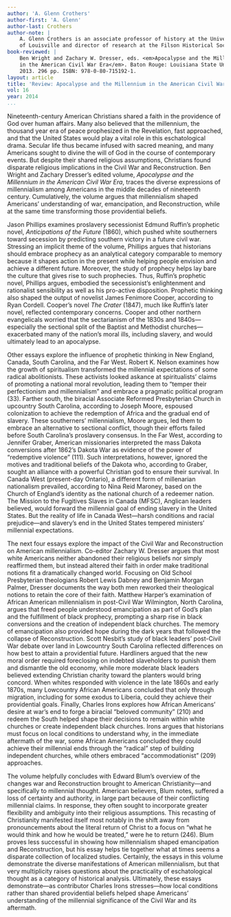 ```yaml
---
author: 'A. Glenn Crothers'
author-first: 'A. Glenn'
author-last: Crothers
author-note: |
    A. Glenn Crothers is an associate professor of history at the University
    of Louisville and director of research at the Filson Historical Society.
book-reviewed: |
    Ben Wright and Zachary W. Dresser, eds. <em>Apocalypse and the Millennium
    in the American Civil War Era</em>. Baton Rouge: Louisiana State University,
    2013. 296 pp. ISBN: 978-0-80-715192-1.
layout: article
title: 'Review: Apocalypse and the Millennium in the American Civil War Era'
vol: 16
year: 2014
...
```


Nineteenth-century American Christians shared a faith in the providence
of God over human affairs. Many also believed that the millennium, the
thousand year era of peace prophesized in the Revelation, fast
approached, and that the United States would play a vital role in this
eschatological drama. Secular life thus became infused with sacred
meaning, and many Americans sought to divine the will of God in the
course of contemporary events. But despite their shared religious
assumptions, Christians found disparate religious implications in the
Civil War and Reconstruction. Ben Wright and Zachary Dresser’s edited
volume, *Apocalypse and the Millennium in the American Civil War Era*,
traces the diverse expressions of millennialism among Americans in the
middle decades of nineteenth century. Cumulatively, the volume argues
that millennialism shaped Americans’ understanding of war, emancipation,
and Reconstruction, while at the same time transforming those
providential beliefs.

Jason Phillips examines proslavery secessionist Edmund Ruffin’s
prophetic novel, *Anticipations of the Future* (1860), which pushed
white southerners toward secession by predicting southern victory in a
future civil war. Stressing an implicit theme of the volume, Phillips
argues that historians should embrace prophecy as an analytical category
comparable to memory because it shapes action in the present while
helping people envision and achieve a different future. Moreover, the
study of prophecy helps lay bare the culture that gives rise to such
prophecies. Thus, Ruffin’s prophetic novel, Phillips argues, embodied
the secessionist’s enlightenment and rationalist sensibility as well as
his pro-active disposition. Prophetic thinking also shaped the output of
novelist James Fenimore Cooper, according to Ryan Cordell. Cooper’s
novel *The Crater* (1847), much like Ruffin’s later novel, reflected
contemporary concerns. Cooper and other northern evangelicals worried
that the sectarianism of the 1830s and 1840s—especially the sectional
split of the Baptist and Methodist churches—exacerbated many of the
nation’s moral ills, including slavery, and would ultimately lead to an
apocalypse.

Other essays explore the influence of prophetic thinking in New England,
Canada, South Carolina, and the Far West. Robert K. Nelson examines how
the growth of spiritualism transformed the millennial expectations of
some radical abolitionists. These activists looked askance at
spiritualists’ claims of promoting a national moral revolution, leading
them to “temper their perfectionism and millennialism” and embrace a
pragmatic political program (33). Farther south, the biracial Associate
Reformed Presbyterian Church in upcountry South Carolina, according to
Joseph Moore, espoused colonization to achieve the redemption of Africa
and the gradual end of slavery. These southerners’ millennialism, Moore
argues, led them to embrace an alternative to sectional conflict, though
their efforts failed before South Carolina’s proslavery consensus. In
the Far West, according to Jennifer Graber, American missionaries
interpreted the mass Dakota conversions after 1862’s Dakota War as
evidence of the power of “redemptive violence” (111). Such
interpretations, however, ignored the motives and traditional beliefs of
the Dakota who, according to Graber, sought an alliance with a powerful
Christian god to ensure their survival. In Canada West (present-day
Ontario), a different form of millenarian nationalism prevailed,
according to Nina Reid Maroney, based on the Church of England’s
identity as the national church of a redeemer nation. The Mission to the
Fugitives Slaves in Canada (MFSC), Anglican leaders believed, would
forward the millennial goal of ending slavery in the United States. But
the reality of life in Canada West—harsh conditions and racial
prejudice—and slavery’s end in the United States tempered ministers’
millennial expectations.

The next four essays explore the impact of the Civil War and
Reconstruction on American millennialism. Co-editor Zachary W. Dresser
argues that most white Americans neither abandoned their religious
beliefs nor simply reaffirmed them, but instead altered their faith in
order make traditional notions fit a dramatically changed world.
Focusing on Old School Presbyterian theologians Robert Lewis Dabney and
Benjamin Morgan Palmer, Dresser documents the way both men reworked
their theological notions to retain the core of their faith. Matthew
Harper’s examination of African American millennialism in post-Civil War
Wilmington, North Carolina, argues that freed people understood
emancipation as part of God’s plan and the fulfillment of black
prophecy, prompting a sharp rise in black conversions and the creation
of independent black churches. The memory of emancipation also provided
hope during the dark years that followed the collapse of Reconstruction.
Scott Nesbit’s study of black leaders’ post-Civil War debate over land
in Lowcountry South Carolina reflected differences on how best to attain
a providential future. Hardliners argued that the new moral order
required foreclosing on indebted slaveholders to punish them and
dismantle the old economy, while more moderate black leaders believed
extending Christian charity toward the planters would bring concord.
When whites responded with violence in the late 1860s and early 1870s,
many Lowcountry African Americans concluded that only through migration,
including for some exodus to Liberia, could they achieve their
providential goals. Finally, Charles Irons explores how African
Americans’ desire at war’s end to forge a biracial “beloved community”
(210) and redeem the South helped shape their decisions to remain within
white churches or create independent black churches. Irons argues that
historians must focus on local conditions to understand why, in the
immediate aftermath of the war, some African Americans concluded they
could achieve their millennial ends through the “radical” step of
building independent churches, while others embraced “accommodationist”
(209) approaches.

The volume helpfully concludes with Edward Blum’s overview of the
changes war and Reconstruction brought to American Christianity—and
specifically to millennial thought. American believers, Blum notes,
suffered a loss of certainty and authority, in large part because of
their conflicting millennial claims. In response, they often sought to
incorporate greater flexibility and ambiguity into their religious
assumptions. This recasting of Christianity manifested itself most
notably in the shift away from pronouncements about the literal return
of Christ to a focus on “what he would think and how he would be
treated,” were he to return (246). Blum proves less successful in
showing how millennialism shaped emancipation and Reconstruction, but
his essay helps tie together what at times seems a disparate collection
of localized studies. Certainly, the essays in this volume demonstrate
the diverse manifestations of American millennialism, but that very
multiplicity raises questions about the practicality of eschatological
thought as a category of historical analysis. Ultimately, these essays
demonstrate—as contributor Charles Irons stresses—how local conditions
rather than shared providential beliefs helped shape Americans’
understanding of the millennial significance of the Civil War and its
aftermath.
